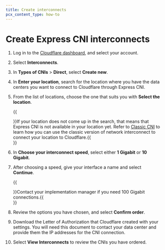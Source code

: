 ```yaml
---
title: Create interconnects
pcx_content_type: how-to
---
```


# Create Express CNI interconnects

1. Log in to the [Cloudflare dashboard](https://developers.cloudflare.com/), and select your account.
2. Select **Interconnects**.
3. In **Types of CNIs** > **Direct**, select **Create new**.
4. In **Enter your location**, search for the location where you have the data centers you want to connect to Cloudflare through Express CNI.
5. From the list of locations, choose the one that suits you with **Select the location**.

    {{<Aside type="note">}}If your location does not come up in the search, that means that Express CNI is not available in your location yet. Refer to [Classic CNI](/network-interconnect/classic-cni/) to learn how you can use the classic version of network interconnect to connect your location to Cloudflare.{{</Aside>}}

6. In **Choose your interconnect speed**, select either **1 Gigabit** or **10 Gigabit**.
7. After choosing a speed, give your interface a name and select **Continue**.

    {{<Aside type="note">}}Contact your implementation manager if you need 100 Gigabit connections.{{</Aside>}}

8. Review the options you have chosen, and select **Confirm order**.
9. Download the Letter of Authorization that Cloudflare created with your settings. You will need this document to contact your data center and provide them the IP addresses for the CNI connection.
10. Select **View Interconnects** to review the CNIs you have ordered.